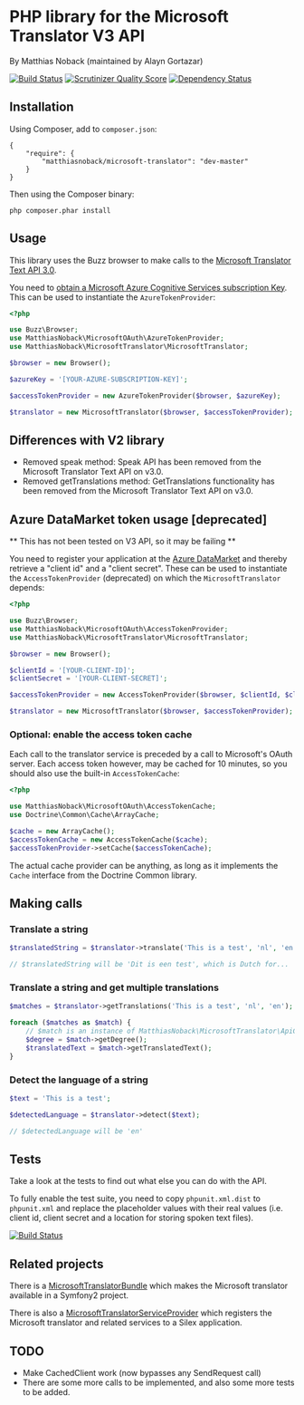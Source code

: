 # PHP library for the Microsoft Translator V3 API

By Matthias Noback (maintained by Alayn Gortazar)

[![Build Status](https://travis-ci.org/matthiasnoback/microsoft-translator.png?branch=master)](https://travis-ci.org/matthiasnoback/microsoft-translator) [![Scrutinizer Quality Score](https://scrutinizer-ci.com/g/matthiasnoback/microsoft-translator/badges/quality-score.png?s=a3230ce4a66715d3a62793da48ba24d8a30ab85d)](https://scrutinizer-ci.com/g/matthiasnoback/microsoft-translator/) [![Dependency Status](https://www.versioneye.com/user/projects/57682da5fdabcd003c031381/badge.svg?style=flat)](https://www.versioneye.com/user/projects/57682da5fdabcd003c031381)

## Installation

Using Composer, add to ``composer.json``:

    {
        "require": {
            "matthiasnoback/microsoft-translator": "dev-master"
        }
    }

Then using the Composer binary:

    php composer.phar install

## Usage

This library uses the Buzz browser to make calls to the [Microsoft Translator Text API 3.0](https://docs.microsoft.com/en-us/azure/cognitive-services/translator/reference/v3-0-languages?tabs=curl).

You need to [obtain a Microsoft Azure Cognitive Services subscription Key](http://docs.microsofttranslator.com/text-translate.html). This can be used to instantiate the ``AzureTokenProvider``:

```php
<?php

use Buzz\Browser;
use MatthiasNoback\MicrosoftOAuth\AzureTokenProvider;
use MatthiasNoback\MicrosoftTranslator\MicrosoftTranslator;

$browser = new Browser();

$azureKey = '[YOUR-AZURE-SUBSCRIPTION-KEY]';

$accessTokenProvider = new AzureTokenProvider($browser, $azureKey);

$translator = new MicrosoftTranslator($browser, $accessTokenProvider);
```

## Differences with V2 library
 * Removed speak method: Speak API has been removed from the Microsoft Translator Text API on v3.0.
 * Removed getTranslations method: GetTranslations functionality has been removed from the Microsoft Translator Text API on v3.0.

## Azure DataMarket token usage [deprecated]

 ** This has not been tested on V3 API, so it may be failing **

You need to register your application at the [Azure DataMarket](https://datamarket.azure.com/developer/applications) and
thereby retrieve a "client id" and a "client secret". These can be used to instantiate the ``AccessTokenProvider`` (deprecated) on which
the ``MicrosoftTranslator`` depends:

```php
<?php

use Buzz\Browser;
use MatthiasNoback\MicrosoftOAuth\AccessTokenProvider;
use MatthiasNoback\MicrosoftTranslator\MicrosoftTranslator;

$browser = new Browser();

$clientId = '[YOUR-CLIENT-ID]';
$clientSecret = '[YOUR-CLIENT-SECRET]';

$accessTokenProvider = new AccessTokenProvider($browser, $clientId, $clientSecret);

$translator = new MicrosoftTranslator($browser, $accessTokenProvider);
```


### Optional: enable the access token cache

Each call to the translator service is preceded by a call to Microsoft's OAuth server. Each access token however, may be
cached for 10 minutes, so you should also use the built-in ``AccessTokenCache``:

```php
<?php

use MatthiasNoback\MicrosoftOAuth\AccessTokenCache;
use Doctrine\Common\Cache\ArrayCache;

$cache = new ArrayCache();
$accessTokenCache = new AccessTokenCache($cache);
$accessTokenProvider->setCache($accessTokenCache);
```

The actual cache provider can be anything, as long as it implements the ``Cache`` interface from the Doctrine Common library.

## Making calls

### Translate a string

```php
$translatedString = $translator->translate('This is a test', 'nl', 'en');

// $translatedString will be 'Dit is een test', which is Dutch for...
```

### Translate a string and get multiple translations

```php
$matches = $translator->getTranslations('This is a test', 'nl', 'en');

foreach ($matches as $match) {
    // $match is an instance of MatthiasNoback\MicrosoftTranslator\ApiCall\TranslationMatch
    $degree = $match->getDegree();
    $translatedText = $match->getTranslatedText();
}
```

### Detect the language of a string

```php
$text = 'This is a test';

$detectedLanguage = $translator->detect($text);

// $detectedLanguage will be 'en'
```

## Tests

Take a look at the tests to find out what else you can do with the API.

To fully enable the test suite, you need to copy ``phpunit.xml.dist`` to ``phpunit.xml`` and replace the placeholder
values with their real values (i.e. client id, client secret and a location for storing spoken text files).

[![Build Status](https://secure.travis-ci.org/matthiasnoback/microsoft-translator.png)](http://travis-ci.org/matthiasnoback/microsoft-translator)

## Related projects

There is a [MicrosoftTranslatorBundle](https://github.com/matthiasnoback/MicrosoftTranslatorBundle) which makes the Microsoft translator available in a Symfony2 project.

There is also a [MicrosoftTranslatorServiceProvider](https://github.com/matthiasnoback/MicrosoftTranslatorServiceProvider) which registers the Microsoft translator and related services to a Silex application.

## TODO

 * Make CachedClient work (now bypasses any SendRequest call)
 * There are some more calls to be implemented, and also some more tests to be added.
